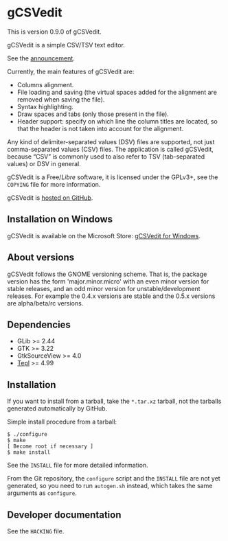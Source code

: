 gCSVedit
========

This is version 0.9.0 of gCSVedit.

gCSVedit is a simple CSV/TSV text editor.

See the [announcement](https://swilmet.be/blog/2015/11/03/announcing-gcsvedit-a-simple-text-editor-to-edit-csv-files/).

Currently, the main features of gCSVedit are:
- Columns alignment.
- File loading and saving (the virtual spaces added for the alignment are
  removed when saving the file).
- Syntax highlighting.
- Draw spaces and tabs (only those present in the file).
- Header support: specify on which line the column titles are located, so that
  the header is not taken into account for the alignment.

Any kind of delimiter-separated values (DSV) files are supported, not just
comma-separated values (CSV) files. The application is called gCSVedit, because
“CSV” is commonly used to also refer to TSV (tab-separated values) or DSV in
general.

gCSVedit is a Free/_Libre_ software, it is licensed under the GPLv3+, see the
`COPYING` file for more information.

gCSVedit is [hosted on GitHub](https://github.com/swilmet/gCSVedit).

Installation on Windows
-----------------------

gCSVedit is available on the Microsoft Store:
[gCSVedit for Windows](https://www.microsoft.com/store/apps/9N7MP1CQ3M32).

About versions
--------------

gCSVedit follows the GNOME versioning scheme. That is, the package version has
the form 'major.minor.micro' with an even minor version for stable releases,
and an odd minor version for unstable/development releases. For example the
0.4.x versions are stable and the 0.5.x versions are alpha/beta/rc versions.

Dependencies
------------

- GLib >= 2.44
- GTK >= 3.22
- GtkSourceView >= 4.0
- [Tepl](https://wiki.gnome.org/Projects/Tepl) >= 4.99

Installation
------------

If you want to install from a tarball, take the `*.tar.xz` tarball, not the
tarballs generated automatically by GitHub.

Simple install procedure from a tarball:

```
$ ./configure
$ make
[ Become root if necessary ]
$ make install
```

See the `INSTALL` file for more detailed information.

From the Git repository, the `configure` script and the `INSTALL` file are not
yet generated, so you need to run `autogen.sh` instead, which takes the same
arguments as `configure`.

Developer documentation
-----------------------

See the `HACKING` file.
